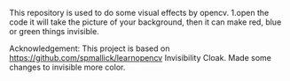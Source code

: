 This repository is used to do some visual effects by opencv.
1.open the code it will take the picture of your background, then it can make red, blue or green things invisible.


Acknowledgement:
This project is based on https://github.com/spmallick/learnopencv  Invisibility Cloak. Made some changes to invisible more color.
